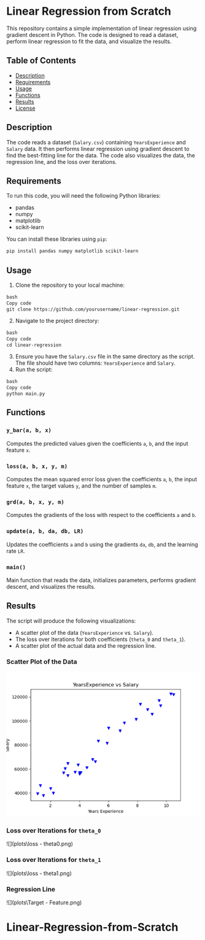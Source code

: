 # Linear Regression from Scratch

This repository contains a simple implementation of linear regression using gradient descent in Python. The code is designed to read a dataset, perform linear regression to fit the data, and visualize the results.

## Table of Contents

- [Description](#description)
- [Requirements](#requirements)
- [Usage](#usage)
- [Functions](#functions)
- [Results](#results)
- [License](#license)

## Description

The code reads a dataset (`Salary.csv`) containing `YearsExperience` and `Salary` data. It then performs linear regression using gradient descent to find the best-fitting line for the data. The code also visualizes the data, the regression line, and the loss over iterations.

## Requirements

To run this code, you will need the following Python libraries:

- pandas
- numpy
- matplotlib
- scikit-learn

You can install these libraries using `pip`:

```bash
pip install pandas numpy matplotlib scikit-learn
```

## Usage

1. Clone the repository to your local machine:

```
bash
Copy code
git clone https://github.com/yourusername/linear-regression.git
```

2. Navigate to the project directory:

```
bash
Copy code
cd linear-regression
```

3. Ensure you have the `Salary.csv` file in the same directory as the script. The file should have two columns: `YearsExperience` and `Salary`.
4. Run the script:

```
bash
Copy code
python main.py
```

## Functions

### `y_bar(a, b, x)`

Computes the predicted values given the coefficients `a`, `b`, and the input feature `x`.

### `loss(a, b, x, y, m)`

Computes the mean squared error loss given the coefficients `a`, `b`, the input feature `x`, the target values `y`, and the number of samples `m`.

### `grd(a, b, x, y, m)`

Computes the gradients of the loss with respect to the coefficients `a` and `b`.

### `update(a, b, da, db, LR)`

Updates the coefficients `a` and `b` using the gradients `da`, `db`, and the learning rate `LR`.

### `main()`

Main function that reads the data, initializes parameters, performs gradient descent, and visualizes the results.

## Results

The script will produce the following visualizations:

- A scatter plot of the data (`YearsExperience` vs. `Salary`).
- The loss over iterations for both coefficients (`theta_0` and `theta_1`).
- A scatter plot of the actual data and the regression line.

### Scatter Plot of the Data



 ![1](plots/Figure_1.png)



### Loss over Iterations for `theta_0`



![](plots\loss - theta0.png)



### Loss over Iterations for `theta_1`



![](plots\loss - theta1.png)



### Regression Line



![](plots\Target - Feature.png)
# Linear-Regression-from-Scratch

